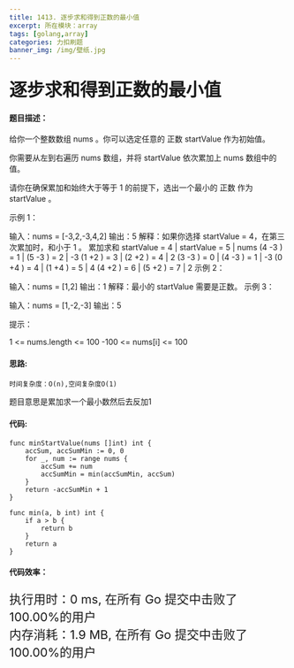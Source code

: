 ```yaml
---
title: 1413. 逐步求和得到正数的最小值
excerpt: 所在模块：array
tags: [golang,array]
categories: 力扣刷题
banner_img: /img/壁纸.jpg
---
```


### <font size=6px>逐步求和得到正数的最小值</font>

#### 题目描述：

给你一个整数数组 nums 。你可以选定任意的 正数 startValue 作为初始值。

你需要从左到右遍历 nums 数组，并将 startValue 依次累加上 nums 数组中的值。

请你在确保累加和始终大于等于 1 的前提下，选出一个最小的 正数 作为 startValue 。

 

示例 1：

输入：nums = [-3,2,-3,4,2]
输出：5
解释：如果你选择 startValue = 4，在第三次累加时，和小于 1 。
                累加求和
                startValue = 4 | startValue = 5 | nums
                  (4 -3 ) = 1  | (5 -3 ) = 2    |  -3
                  (1 +2 ) = 3  | (2 +2 ) = 4    |   2
                  (3 -3 ) = 0  | (4 -3 ) = 1    |  -3
                  (0 +4 ) = 4  | (1 +4 ) = 5    |   4
                  (4 +2 ) = 6  | (5 +2 ) = 7    |   2
示例 2：

输入：nums = [1,2]
输出：1
解释：最小的 startValue 需要是正数。
示例 3：

输入：nums = [1,-2,-3]
输出：5


提示：

1 <= nums.length <= 100
-100 <= nums[i] <= 100

#### 思路:

```
时间复杂度：O(n),空间复杂度O(1)
```

题目意思是累加求一个最小数然后去反加1

#### 代码:

```golang
func minStartValue(nums []int) int {
    accSum, accSumMin := 0, 0
    for _, num := range nums {
        accSum += num
        accSumMin = min(accSumMin, accSum)
    }
    return -accSumMin + 1
}

func min(a, b int) int {
    if a > b {
        return b
    }
    return a
}
```

#### 代码效率：

<p class="note note-primary"; style="font-size:22px">
   执行用时：0 ms, 在所有 Go 提交中击败了100.00%的用户<br>
   内存消耗：1.9 MB, 在所有 Go 提交中击败了100.00%的用户
</p>

